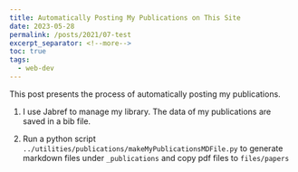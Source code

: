 ```yaml
---
title: Automatically Posting My Publications on This Site
date: 2023-05-28
permalink: /posts/2021/07-test
excerpt_separator: <!--more-->
toc: true
tags:
  - web-dev
---
```

This post presents the process of automatically posting my publications.

1. I use Jabref to manage my library. The data of my publications are saved in a bib file.

2. Run a python script `../utilities/publications/makeMyPublicationsMDFile.py` to generate markdown files under `_publications` and copy pdf files to `files/papers`
